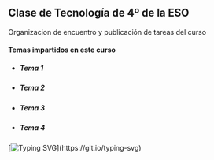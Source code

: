 ## Clase de Tecnología de 4º de la ESO
Organizacion de encuentro y publicación de tareas del curso
#### Temas impartidos en este curso
  - ##### Tema 1
  - ##### Tema 2
  - ##### Tema 3
  - ##### Tema 4
[![Typing SVG](https://readme-typing-svg.demolab.com?font=Fira+Code&pause=1000&color=108534&width=435&lines=Wake+up%2C+Neo...)](https://git.io/typing-svg)
